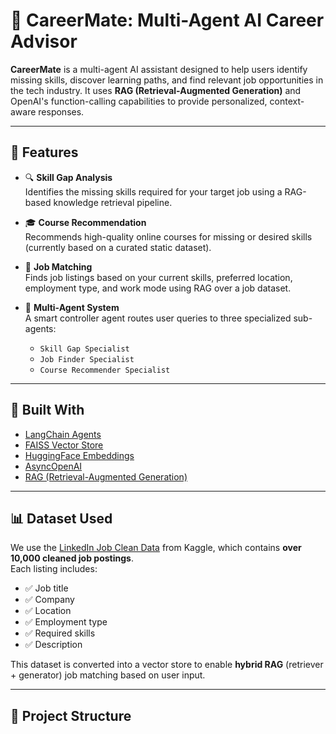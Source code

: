 # 🧠 CareerMate: Multi-Agent AI Career Advisor

**CareerMate** is a multi-agent AI assistant designed to help users identify missing skills, discover learning paths, and find relevant job opportunities in the tech industry. It uses **RAG (Retrieval-Augmented Generation)** and OpenAI's function-calling capabilities to provide personalized, context-aware responses.

---

## 🚀 Features

- 🔍 **Skill Gap Analysis**  
  Identifies the missing skills required for your target job using a RAG-based knowledge retrieval pipeline.

- 🎓 **Course Recommendation**  
  Recommends high-quality online courses for missing or desired skills (currently based on a curated static dataset).

- 💼 **Job Matching**  
  Finds job listings based on your current skills, preferred location, employment type, and work mode using RAG over a job dataset.

- 🧠 **Multi-Agent System**  
  A smart controller agent routes user queries to three specialized sub-agents:
  - `Skill Gap Specialist`
  - `Job Finder Specialist`
  - `Course Recommender Specialist`

---

## 🧠 Built With

- [LangChain Agents](https://python.langchain.com/)
- [FAISS Vector Store](https://github.com/facebookresearch/faiss)
- [HuggingFace Embeddings](https://huggingface.co/)
- [AsyncOpenAI](https://platform.openai.com/docs/guides/function-calling)
- [RAG (Retrieval-Augmented Generation)](https://huggingface.co/blog/rag)

---

## 📊 Dataset Used

We use the [LinkedIn Job Clean Data](https://www.kaggle.com/datasets/shashankshukla123123/linkedin-job-cleandata/data) from Kaggle, which contains **over 10,000 cleaned job postings**.  
Each listing includes:

- ✅ Job title  
- ✅ Company  
- ✅ Location  
- ✅ Employment type  
- ✅ Required skills  
- ✅ Description  

This dataset is converted into a vector store to enable **hybrid RAG** (retriever + generator) job matching based on user input.

---

## 📂 Project Structure

